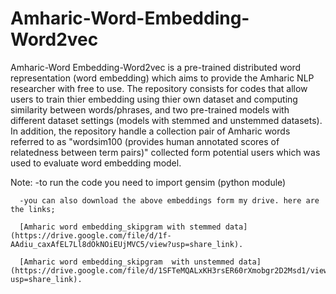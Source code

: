 # Amharic-Word-Embedding-Word2vec
Amharic-Word Embedding-Word2vec is a pre-trained distributed word representation (word embedding) which aims to provide the Amharic NLP researcher with free to use. The repository consists for codes that allow users to train thier embedding using thier own dataset and computing similarity between words/phrases, and two pre-trained models with different dataset settings (models with stemmed and unstemmed datasets). In addition, the repository handle a collection pair of Amharic words referred to as "wordsim100 (provides human annotated scores of relatedness between term pairs)" collected form potential users which was used to evaluate word embedding model. 

Note: -to run the code you need to import gensim (python module)
     
      -you can also download the above embeddings form my drive. here are the links;
      
      [Amharic word embedding_skipgram with stemmed data](https://drive.google.com/file/d/1f-AAdiu_caxAfEL7Ll8dOkNOiEUjMVC5/view?usp=share_link).
      
      [Amharic word embedding_skipgram  with unstemmed data](https://drive.google.com/file/d/1SFTeMQALxKH3rsER60rXmobgr2D2Msd1/view?usp=share_link).
